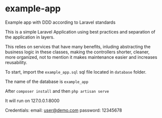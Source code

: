 # example-app
Example app with DDD according to Laravel standards

This is a simple Laravel Application using best practices and separation of the application in layers.

This relies on services that have many benefits, inluding abstracting the business logic in these classes, making the controllers shorter, cleaner, more organized,
not to mention it makes maintenance easier and increases reusability. 

To start, import the `example_app.sql` sql file located in `database` folder.  

The name of the database is `example_app`

After `composer install` and then `php artisan serve`

It will run on 127.0.0.1:8000

Credentials: 
email: user@demo.com
password: 12345678
